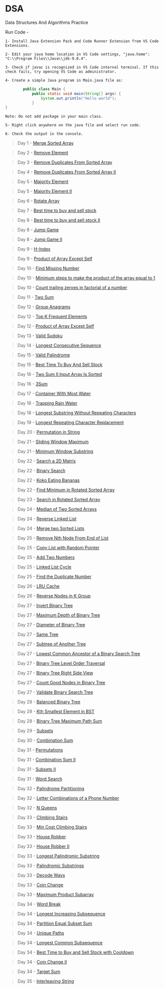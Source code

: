 # DSA
Data Structures And Algorithms Practice

Run Code -

    1- Install Java Extension Pack and Code Runner Extension from VS Code Extensions.

    2- Edit your java home location in VS Code settings, "java.home": "C:\\Program Files\\Java\\jdk-9.0.4".

    3- Check if javac is recognized in VS Code internal terminal. If this check fails, try opening VS Code as administrator.

    4- Create a simple Java program in Main.java file as:

```java
        public class Main {
            public static void main(String[] args) {
                System.out.println("Hello world");     
            }
}
```
    Note: Do not add package in your main class.

    5- Right click anywhere on the java file and select run code.

    6- Check the output in the console.

> Day 1 - [Merge Sorted Array](https://leetcode.com/problems/merge-sorted-array/?envType=study-plan-v2&envId=top-interview-150)

> Day 2 - [Remove Element](https://leetcode.com/problems/remove-element/?envType=study-plan-v2&envId=top-interview-150)

> Day 3 - [Remove Duplicates From Sorted Array](https://leetcode.com/problems/remove-duplicates-from-sorted-array/description/?envType=study-plan-v2&envId=top-interview-150)

> Day 4 - [Remove Duplicates From Sorted Array II](https://leetcode.com/problems/remove-duplicates-from-sorted-array-ii/description/?envType=study-plan-v2&envId=top-interview-150)

> Day 5 - [Majority Element](https://leetcode.com/problems/majority-element/submissions/1149059881/?envType=study-plan-v2&envId=top-interview-150)

> Day 5 - [Majority Element II](https://leetcode.com/problems/majority-element-ii/)

> Day 6 - [Rotate Array](https://leetcode.com/problems/rotate-array/description/?envType=study-plan-v2&envId=top-interview-150)

> Day 7 - [Best time to buy and sell stock](https://leetcode.com/problems/best-time-to-buy-and-sell-stock/description/?envType=study-plan-v2&envId=top-interview-150)

> Day 8 - [Best time to buy and sell stock II ](https://leetcode.com/problems/best-time-to-buy-and-sell-stock-ii/description/?envType=study-plan-v2&envId=top-interview-150)

> Day 8 - [Jump Game](https://leetcode.com/problems/jump-game/description/?envType=study-plan-v2&envId=top-interview-150)

> Day 8 - [Jump Game II ](https://leetcode.com/problems/jump-game-ii/description/?envType=study-plan-v2&envId=top-interview-150)

> Day 9 - [H-Index ](https://leetcode.com/problems/h-index/?envType=study-plan-v2&envId=top-interview-150)

> Day 9 - [Product of Array Except Self ](https://leetcode.com/problems/product-of-array-except-self/description/?envType=study-plan-v2&envId=top-interview-150)

> Day 10 - [Find Missing Number](https://www.geeksforgeeks.org/find-the-missing-number/)

> Day 10 - [Minimum steps to make the product of the array equal to 1](https://www.geeksforgeeks.org/minimum-steps-to-make-the-product-of-the-array-equal-to-1/)

> Day 10 - [Count trailing zeroes in factorial of a number](https://www.geeksforgeeks.org/count-trailing-zeroes-factorial-number/)

> Day 11 - [Two Sum](https://leetcode.com/problems/two-sum/)

> Day 12 - [Group Anagrams](https://leetcode.com/problems/group-anagrams/)

> Day 12 - [Top K Frequent Elements](https://leetcode.com/problems/top-k-frequent-elements/)

> Day 12 - [Product of Array Except Self](https://leetcode.com/problems/product-of-array-except-self)

> Day 13 - [Valid Sudoku](https://leetcode.com/problems/valid-sudoku)

> Day 14 - [Longest Consecutive Sequence](https://leetcode.com/problems/longest-consecutive-sequence)

> Day 15 - [Valid Palindrome](https://leetcode.com/problems/valid-palindrome/)

> Day 15 - [Best Time To Buy And Sell Stock](https://leetcode.com/problems/best-time-to-buy-and-sell-stock)

> Day 16 - [Two Sum II Input Array Is Sorted](https://leetcode.com/problems/two-sum-ii-input-array-is-sorted/)

> Day 16 - [3Sum](https://leetcode.com/problems/3sum)

> Day 17 - [Container With Most Water](https://leetcode.com/problems/container-with-most-water/)

> Day 18 - [Trapping Rain Water](https://leetcode.com/problems/trapping-rain-water/)

> Day 18 - [Longest Substring Without Repeating Characters](https://leetcode.com/problems/longest-substring-without-repeating-characters)

> Day 19 - [Longest Repeating Character Replacement](https://leetcode.com/problems/longest-repeating-character-replacement/)

> Day 20 - [Permutation in String](https://leetcode.com/problems/permutation-in-string/)

> Day 21 - [Sliding Window Maximum](https://leetcode.com/problems/sliding-window-maximum/)

> Day 21 - [Minimum Window Substring](https://leetcode.com/problems/minimum-window-substring)

> Day 22 - [Search a 2D Matrix](https://leetcode.com/problems/search-a-2d-matrix)

> Day 22 - [Binary Search](https://leetcode.com/problems/binary-search/)

> Day 22 - [Koko Eating Bananas](https://leetcode.com/problems/koko-eating-bananas/)

> Day 22 - [Find Minimum in Rotated Sorted Array](https://leetcode.com/problems/find-minimum-in-rotated-sorted-array/)

> Day 23 - [Search in Rotated Sorted Array](https://leetcode.com/problems/search-in-rotated-sorted-array/)

> Day 24 - [Median of Two Sorted Arrays](https://leetcode.com/problems/median-of-two-sorted-arrays)

> Day 24 - [Reverse Linked List](https://leetcode.com/problems/reverse-linked-list/)

> Day 24 - [Merge two Sorted Lists](https://leetcode.com/problems/merge-two-sorted-lists)

> Day 25 - [Remove Nth Node From End of List](https://leetcode.com/problems/remove-nth-node-from-end-of-list/)

> Day 25 - [Copy List with Random Pointer](https://leetcode.com/problems/copy-list-with-random-pointer/)

> Day 25 - [Add Two Numbers](https://leetcode.com/problems/add-two-numbers/)

> Day 25 - [Linked List Cycle](https://leetcode.com/problems/linked-list-cycle/)

> Day 25 - [Find the Duplicate Number](https://leetcode.com/problems/find-the-duplicate-number/)

> Day 26 - [LRU Cache](https://leetcode.com/problems/lru-cache/)

> Day 26 - [Reverse Nodes in K Group](https://leetcode.com/problems/reverse-nodes-in-k-group/)

> Day 27 - [Invert Binary Tree](https://leetcode.com/problems/invert-binary-tree)

> Day 27 - [Maximum Depth of Binary Tree](https://leetcode.com/problems/maximum-depth-of-binary-tree)

> Day 27 - [Diameter of Binary Tree](https://leetcode.com/problems/diameter-of-binary-tree/)

> Day 27 - [Same Tree](https://leetcode.com/problems/same-tree)

> Day 27 - [Subtree of Another Tree](https://leetcode.com/problems/subtree-of-another-tree/)

> Day 27 - [Lowest Common Ancestor of a Binary Search Tree](https://leetcode.com/problems/lowest-common-ancestor-of-a-binary-search-tree/)

> Day 27 - [Binary Tree Level Order Traversal](https://leetcode.com/problems/binary-tree-level-order-traversal/)

> Day 27 - [Binary Tree Right Side View](https://leetcode.com/problems/binary-tree-right-side-view/)

> Day 27 - [Count Good Nodes in Binary Tree](https://leetcode.com/problems/count-good-nodes-in-binary-tree/)

> Day 27 - [Validate Binary Search Tree](https://leetcode.com/problems/validate-binary-search-tree/)

> Day 28 - [Balanced Binary Tree](https://leetcode.com/problems/balanced-binary-tree/)

> Day 28 - [Kth Smallest Element in BST](https://leetcode.com/problems/kth-smallest-element-in-a-bst/)

> Day 28 - [Binary Tree Maximum Path Sum](https://leetcode.com/problems/binary-tree-maximum-path-sum/)

> Day 29 - [Subsets](https://leetcode.com/problems/subsets/description/)

> Day 30 - [Combination Sum](https://leetcode.com/problems/combination-sum/)

> Day 31 - [Permutations](https://leetcode.com/problems/permutations/)

> Day 31 - [Combination Sum II ](https://leetcode.com/problems/combination-sum-ii)

> Day 31 - [Subsets II ](https://leetcode.com/problems/subsets-ii)

> Day 31 - [Word Search](https://leetcode.com/problems/word-search)

> Day 32 - [Palindrome Partitioning](https://leetcode.com/problems/palindrome-partitioning/)

> Day 32 - [Letter Combinations of a Phone Number](https://leetcode.com/problems/letter-combinations-of-a-phone-number/)

> Day 32 - [N Queens](https://leetcode.com/problems/n-queens)

> Day 33 - [Climbing Stairs](https://leetcode.com/problems/climbing-stairs)

> Day 33 - [Min Cost Climbing Stairs](https://leetcode.com/problems/min-cost-climbing-stairs)

> Day 33 - [House Robber](https://leetcode.com/problems/house-robber/)

> Day 33 - [House Robber II](https://leetcode.com/problems/house-robber-ii)

> Day 33 - [Longest Palindromic Substring](https://leetcode.com/problems/longest-palindromic-substring)

> Day 33 - [Palindromic Substrings](https://leetcode.com/problems/palindromic-substrings)

> Day 33 - [Decode Ways](https://leetcode.com/problems/decode-ways/)

> Day 33 - [Coin Change](https://leetcode.com/problems/coin-change/)

> Day 33 - [Maximum Product Subarray](https://leetcode.com/problems/maximum-product-subarray)

> Day 34 - [Word Break](https://leetcode.com/problems/word-break)

> Day 34 - [Longest Increasing Subsequence](https://leetcode.com/problems/longest-increasing-subsequence/)

> Day 34 - [Partition Equal Subset Sum](https://leetcode.com/problems/partition-equal-subset-sum/)

> Day 34 - [Unique Paths](https://leetcode.com/problems/unique-paths/)

> Day 34 - [Longest Common Subsequence](https://leetcode.com/problems/longest-common-subsequence/)

> Day 34 - [Best Time to Buy and Sell Stock with Cooldown](https://leetcode.com/problems/best-time-to-buy-and-sell-stock-with-cooldown/)

> Day 34 - [Coin Change II](https://leetcode.com/problems/coin-change-ii)

> Day 34 - [Target Sum](https://leetcode.com/problems/target-sum)

> Day 35 - [Interleaving String](https://leetcode.com/problems/interleaving-string/)
<!-- Day x - [text](Url) -->